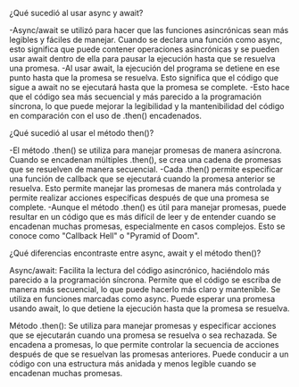 ¿Qué sucedió al usar async y await?

-Async/await se utilizó para hacer que las funciones asincrónicas sean más legibles y fáciles de manejar. Cuando se declara una función como async, esto significa que puede contener operaciones asincrónicas y se pueden usar await dentro de ella para pausar la ejecución hasta que se resuelva una promesa.
-Al usar await, la ejecución del programa se detiene en ese punto hasta que la promesa se resuelva. Esto significa que el código que sigue a await no se ejecutará hasta que la promesa se  complete.
-Esto hace que el código sea más secuencial y más parecido a la programación síncrona, lo que puede mejorar la legibilidad y la mantenibilidad del código en comparación con el uso de .then() encadenados.

¿Qué sucedió al usar el método then()?

-El método .then() se utiliza para manejar promesas de manera asíncrona. Cuando se encadenan múltiples .then(), se crea una cadena de promesas que se resuelven de manera secuencial.
-Cada .then() permite especificar una función de callback que se ejecutará cuando la promesa anterior se resuelva. Esto permite manejar las promesas de manera más controlada y permite realizar  acciones específicas después de que una promesa se complete.
-Aunque el método .then() es útil para manejar promesas, puede resultar en un código que es más difícil de leer y de entender cuando se encadenan muchas promesas, especialmente en casos complejos. Esto se conoce como "Callback Hell" o "Pyramid of Doom".

¿Qué diferencias encontraste entre async, await y el método then()?

Async/await:
    Facilita la lectura del código asincrónico, haciéndolo más parecido a la programación síncrona.
    Permite que el código se escriba de manera más secuencial, lo que puede hacerlo más claro y mantenible.
    Se utiliza en funciones marcadas como async.
    Puede esperar una promesa usando await, lo que detiene la ejecución hasta que la promesa se resuelva.

Método .then():
    Se utiliza para manejar promesas y especificar acciones que se ejecutarán cuando una promesa se resuelva o sea rechazada.
    Se encadena a promesas, lo que permite controlar la secuencia de acciones después de que se resuelvan las promesas anteriores.
    Puede conducir a un código con una estructura más anidada y menos legible cuando se encadenan muchas promesas.